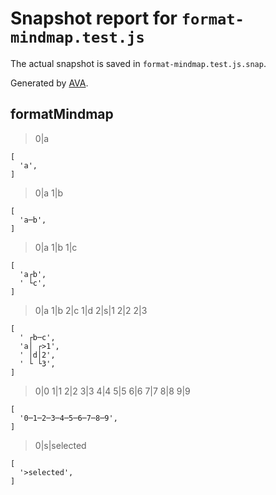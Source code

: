 # Snapshot report for `format-mindmap.test.js`

The actual snapshot is saved in `format-mindmap.test.js.snap`.

Generated by [AVA](https://avajs.dev).

## formatMindmap

> 0|a

    [
      'a',
    ]

> 0|a
> 1|b

    [
      'a─b',
    ]

> 0|a
> 1|b
> 1|c

    [
      'a┌b',
      ' └c',
    ]

> 0|a
> 1|b
> 2|c
> 1|d
> 2|s|1
> 2|2
> 2|3

    [
      ' ┌b─c',
      'a│ ┌>1',
      ' │d│2',
      ' └ └3',
    ]

> 0|0
> 1|1
> 2|2
> 3|3
> 4|4
> 5|5
> 6|6
> 7|7
> 8|8
> 9|9

    [
      '0─1─2─3─4─5─6─7─8─9',
    ]

> 0|s|selected

    [
      '>selected',
    ]

